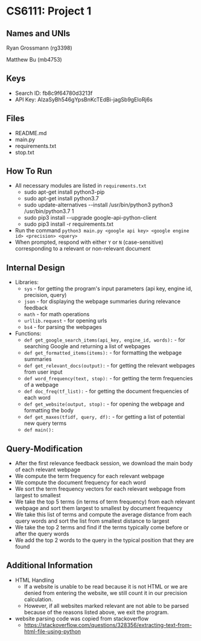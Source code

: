 # CS6111: Project 1
## Names and UNIs
Ryan Grossmann
(rg3398)

Matthew Bu
(mb4753)

## Keys
  * Search ID: fb8c9f64780d3213f
  * API Key: AIzaSyBh546gYpsBnKcTEdBi-jagSb9gEIoRj6s
  
## Files
  * README.md
  * main.py
  * requirements.txt
  * stop.txt
  
## How To Run
  * All necessary modules are listed in `requirements.txt`
      * sudo apt-get install python3-pip
      * sudo apt-get install python3.7
      * sudo update-alternatives --install /usr/bin/python3 python3 /usr/bin/python3.7 1
      * sudo pip3 install --upgrade google-api-python-client
      * sudo pip3 install -r requirements.txt
  * Run the command  `python3 main.py <google api key> <google engine id> <precision> <query>`
  * When prompted, respond with either `Y` or `N` (case-sensitive) corresponding to a relevant or non-relevant document

## Internal Design
  * Libraries:
      * `sys` - for getting the program's input parameters (api key, engine id, precision, query)
      * `json` - for displaying the webpage summaries during relevance feedback
      * `math` - for math operations
      * `urllib.request` - for opening urls
      * `bs4` - for parsing the webpages
   * Functions:
      * `def get_google_search_items(api_key, engine_id, words):` - for searching Google and returning a list of webpages
      * `def get_formatted_items(items):` - for formatting the webpage summaries
      * `def get_relevant_docs(output):` - for getting the relevant webpages from user input
      * `def word_frequency(text, stop):` - for getting the term frequencies of a webpage
      * `def doc_freq(tf_list):` - for getting the document frequencies of each word
      * `def get_website(output, stop):` - for opening the webpage and formatting the body
      * `def get_maxes(tfidf, query, df):` - for getting a list of potential new query terms
      * `def main():`

## Query-Modification
  * After the first relevance feedback session, we download the main body of each relevant webpage
  * We compute the term frequency for each relevant webpage
  * We compute the document frequency for each word
  * We sort the term frequency vectors for each relevant webpage from largest to smallest
  * We take the top 5 terms (in terms of term frequency) from each relevant webpage and sort them largest to smallest by document frequency
  * We take this list of terms and compute the average distance from each query words and sort the list from smallest distance to largest
  * We take the top 2 terms and find if the terms typically come before or after the query words
  * We add the top 2 words to the query in the typical position that they are found

## Additional Information
  * HTML Handling
       * If a website is unable to be read because it is not HTML or we are denied from entering the website, we still count it in our precision calculation.
       * However, if all websites marked relevant are not able to be parsed because of the reasons listed above, we exit the program. 
  * website parsing code was copied from stackoverflow
      * https://stackoverflow.com/questions/328356/extracting-text-from-html-file-using-python
